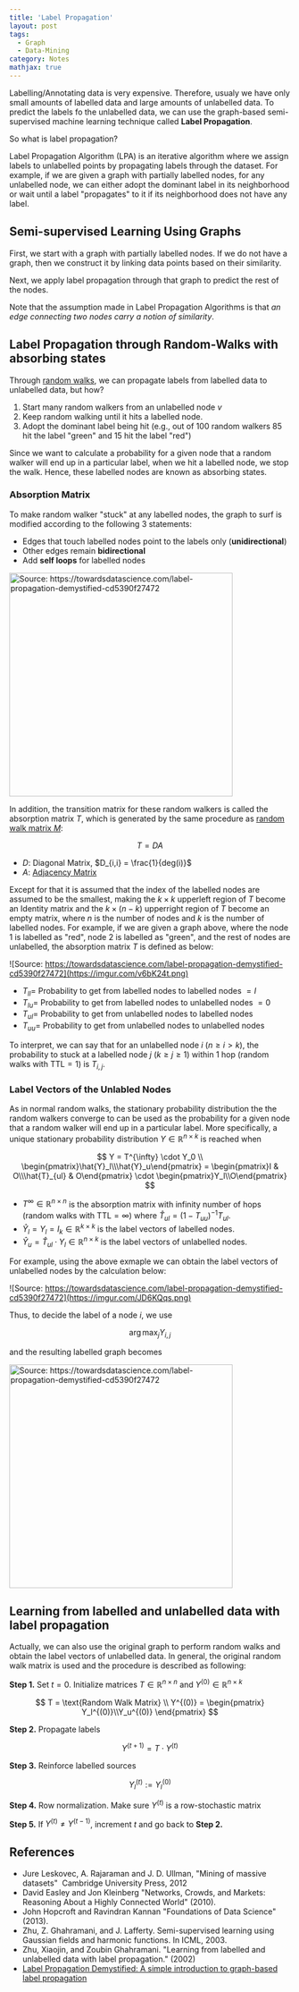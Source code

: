 ```yaml
---
title: 'Label Propagation'
layout: post
tags:
  - Graph
  - Data-Mining
category: Notes
mathjax: true
---
```


Labelling/Annotating data is very expensive.
Therefore, usualy we have only small amounts of labelled data and large amounts of unlabelled data.
To predict the labels fo the unlabelled data, we can use the graph-based semi-supervised machine learning technique called **Label Propagation**.

So what is label propagation?

Label Propagation Algorithm (LPA) is an iterative algorithm where we assign labels to unlabelled points by propagating labels through the dataset.
For example, if we are given a graph with partially labelled nodes, for any unlabelled node, we can either adopt the dominant label in its neighborhood or wait until a label "propagates" to it if its neighborhood does not have any label.


<!--more-->


<!-- Task: Predict/Label for the rest of the nodes in the graph -->

<!-- Key assumption:
- We assumed linked nodes are correlated (e.g., homophily, influence)
- Labels propagate only on edges
- You should have “enough” initial labels -->

<!-- In Semi-supervised Learning, we have very little labelled data but we want to train on that labelled data + exploit the similarities among the unlabelled data. -->

<!-- Some nodes are labelled (ground truth)
Categorical/numeric/binary values -->

<!-- Example:	
- Look at the local neighborhood
  - See what’s the dominant label. 
  - Or mean, Or average, or any other ML classifier.
  - Adopt that label.
- What if your neighborhood does not have any labels?
  - Wait until it “propagates” to you. -->

## Semi-supervised Learning Using Graphs

First, we start with a graph with partially labelled nodes.
If we do not have a graph, then we construct it by linking data points based on their similarity.

Next, we apply label propagation through that graph to predict the rest of the nodes.

Note that the assumption made in Label Propagation Algorithms is that _an edge connecting two nodes carry a notion of similarity_.

## Label Propagation through Random-Walks with absorbing states

Through [random walks](../../../2020/05/20/random-walks), we can propagate labels from labelled data to unlabelled data, but how?

1. Start many random walkers from an unlabelled node $v$
2. Keep random walking until it hits a labelled node.
3. Adopt the dominant label being hit (e.g., out of 100 random walkers 85 hit the label "green" and 15 hit the label "red")


Since we want to calculate a probability for a given node that a random walker will end up in a particular label, when we hit a labelled node, we stop the walk.
Hence, these labelled nodes are known as absorbing states. 

### Absorption Matrix

To make random walker "stuck" at any labelled nodes, the graph to surf is modified according to the following 3 statements:

- Edges that touch labelled nodes point to the labels only (**unidirectional**)
- Other edges remain **bidirectional**
- Add **self loops** for labelled nodes

<img alt="Source: https://towardsdatascience.com/label-propagation-demystified-cd5390f27472" src="https://imgur.com/3ev5URz.png" style="width:400px">

In addition, the transition matrix for these random walkers is called the absorption matrix $T$, which is generated by the same procedure as [random walk matrix $M$](../../../2020/05/20/random-walks#random-walk-matrix):

$$
T = DA
$$

- $D$: Diagonal Matrix, $D_{i,i} = \frac{1}{deg(i)}$
- $A$: [Adjacency Matrix](../../../2020/05/12/Graph#graph-representations)

Except for that it is assumed that the index of the labelled nodes are assumed to be the smallest, making the $k \times k$ upperleft region of $T$ become an Identity matrix and the $k \times (n - k)$ upperright region of $T$ become an empty matrix, where $n$ is the number of nodes and $k$ is the number of labelled nodes.
For example, if we are given a graph above, where the node 1 is labelled as "red", node 2 is labelled as "green", and the rest of nodes are unlabelled, the absorption matrix $T$ is defined as below:

![Source: https://towardsdatascience.com/label-propagation-demystified-cd5390f27472](https://imgur.com/v6bK24t.png)

- $T_{ll} =$ Probability to get from labelled nodes to labelled nodes $= I$
- $T_{lu} =$ Probability to get from labelled nodes to unlabelled nodes $= 0$
- $T_{ul} =$ Probability to get from unlabelled nodes to labelled nodes
- $T_{uu} =$ Probability to get from unlabelled nodes to unlabelled nodes

To interpret, we can say that for an unlabelled node $i$ ($n \geq i > k$), the probability to stuck at a labelled node $j$ ($k \geq j \geq 1$) within 1 hop (random walks with $\text{TTL} = 1$) is $T_{i, j}$.

### Label Vectors of the Unlabled Nodes

As in normal random walks, the stationary probability distribution the the random walkers converge to can be used as the probability for a given node that a random walker will end up in a particular label.
More specifically, a unique stationary probability distribution $Y \in \mathbb{R}^{n \times k}$ is reached when

$$
Y = T^{\infty} \cdot Y_0
\\
\begin{pmatrix}\hat{Y}_l\\\hat{Y}_u\end{pmatrix} = \begin{pmatrix}I & O\\\hat{T}_{ul} & O\end{pmatrix} \cdot \begin{pmatrix}Y_l\\O\end{pmatrix}
$$


- $T^{\infty} \in \mathbb{R}^{n \times n}$ is the absorption matrix with infinity number of hops (random walks with $\text{TTL} = \infty$) where $\hat{T}_{ul} = (1 - T_{uu})^{-1} T_{ul}$.
- $\hat{Y}_l = Y_l = I_k \in \mathbb{R}^{k \times k}$ is the label vectors of labelled nodes.
- $\hat{Y}_u = \hat{T}_{ul} \cdot Y_l \in \mathbb{R}^{n \times k}$ is the label vectors of unlabelled nodes.

For example, using the above exmaple we can obtain the label vectors of unlabelled nodes by the calculation below:

![Source: https://towardsdatascience.com/label-propagation-demystified-cd5390f27472](https://imgur.com/JD6KQqs.png)

Thus, to decide the label of a node $i$, we use

$$
\arg \max_j Y_{i, j}
$$

and the resulting labelled graph becomes

<img alt="Source: https://towardsdatascience.com/label-propagation-demystified-cd5390f27472" src="https://imgur.com/3w5yDmK.png" style="width:400px">


## Learning from labelled and unlabelled data with label propagation

Actually, we can also use the original graph to perform random walks and obtain the label vectors of unlabelled data.
In general, the original random walk matrix is used and the procedure is described as following:

**Step 1.** Set $t = 0$.   Initialize matrices $T \in \mathbb{R}^{n \times n}$ and $Y^{(0)} \in \mathbb{R}^{n \times k}$

$$
T = \text{Random Walk Matrix}
\\
Y^{(0)} = \begin{pmatrix}
Y_l^{(0)}\\Y_u^{(0)}
\end{pmatrix}
$$

**Step 2.** Propagate labels

$$
Y^{(t+1)} = T \cdot Y^{(t)}
$$

**Step 3.** Reinforce labelled sources

$$
Y_l^{(t)} := Y_l^{(0)}
$$

**Step 4.** Row normalization.   Make sure $Y^{(t)}$ is a row-stochastic matrix

**Step 5.** If $Y^{(t)} \neq Y^{(t-1)}$, increment $t$ and go back to **Step 2.**


## References

- Jure Leskovec, A. Rajaraman and J. D. Ullman, "Mining of massive datasets"  Cambridge University Press, 2012
- David Easley and Jon Kleinberg "Networks, Crowds, and Markets: Reasoning About a Highly Connected World" (2010).
- John Hopcroft and Ravindran Kannan "Foundations of Data Science" (2013).
- Zhu, Z. Ghahramani, and J. Lafferty. Semi-supervised learning using Gaussian fields and harmonic functions. In ICML, 2003.
- Zhu, Xiaojin, and Zoubin Ghahramani. "Learning from labelled and unlabelled data with label propagation." (2002)
- [Label Propagation Demystified: A simple introduction to graph-based label propagation](https://towardsdatascience.com/label-propagation-demystified-cd5390f27472)
